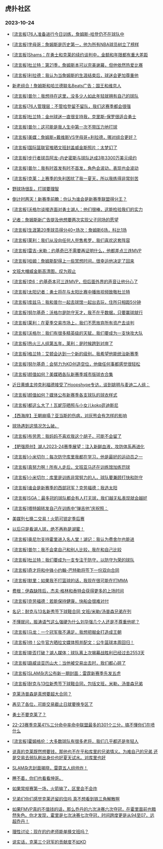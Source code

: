 ## 虎扑社区 
### 2023-10-24

+ [[流言板]76人准备进行今日训练，詹姆斯-哈登仍不在球队中](https://bbs.hupu.com/622597496.html)

+ [[流言板]字母哥：詹姆斯是历史第一，他为所有NBA球员树立了榜样](https://bbs.hupu.com/622596968.html)

+ [[流言板]Shams：在勇士和克莱的续约谈判中，金额和年限都有重大差距](https://bbs.hupu.com/622599031.html)

+ [[流言板]杜兰特：第21季，詹姆斯本可以完美谢幕，但他依然热爱比赛](https://bbs.hupu.com/622598321.html)

+ [[流言板]利拉德：我认为当詹姆斯的生涯结束后，球迷会更加尊重他](https://bbs.hupu.com/622597069.html)

+ [新老组合！詹姆斯和哈兰德联名Beats广告：国王和维京人](https://bbs.hupu.com/622598593.html)

+ [[流言板]普尔：我想待在这里，没多少人如此年轻就拥有自己的球队](https://bbs.hupu.com/622598090.html)

+ [[流言板]76人管理层：不管哈登留不留队，我们这赛季都会很强](https://bbs.hupu.com/622594549.html)

+ [[流言板]杜兰特：金州球迷一直很支持我，克里斯-保罗很适合勇士](https://bbs.hupu.com/622596220.html)

+ [[流言板]普尔：这可能是我人生中第一次不带压力地打球](https://bbs.hupu.com/622598279.html)

+ [[流言板]美媒：詹姆斯+戴维斯VS字母哥+利拉德，哪对组合更好？](https://bbs.hupu.com/622597870.html)

+ [[流言板]国际篮联官推晒文班封盖威金斯照片：太梦幻了](https://bbs.hupu.com/622594096.html)

+ [[流言板]步行者球员阿龙-内史密斯与球队达成3年3300万美元续约](https://bbs.hupu.com/622598335.html)

+ [[流言板]普尔：我有时首发有时不首发，角色会波动，表现也会波动](https://bbs.hupu.com/622597974.html)

+ [[流言板]克莱：上赛季的失利困扰了我一夏天，所以我练得非常刻苦](https://bbs.hupu.com/622596945.html)

+ [野球场很乱，打球要理智](https://bbs.hupu.com/622591951.html)

+ [倒计时两天！新赛季前瞻：你认为谁会是新赛季联盟得分王？](https://bbs.hupu.com/622592347.html)

+ [[流言板]沃格尔谈接连面对勇士湖人：他们很棒，这能检验我们的实力](https://bbs.hupu.com/622595642.html)

+ [记者：詹姆斯新广告提及他想要两次实现父子同场的愿望](https://bbs.hupu.com/622598814.html)

+ [[流言板]生涯第20季球员得分40+场次：詹姆斯6场，科比1场](https://bbs.hupu.com/622590513.html)

+ [[流言板]莱利：我们从没向任何人兜售希罗，我们喜欢这套阵容](https://bbs.hupu.com/622597234.html)

+ [[流言板]雷吉-米勒：约基奇已不需要再证明什么，他都差点三连MVP](https://bbs.hupu.com/622597515.html)

+ [[流言板]哈姆：詹姆斯配得上一些冥想时间，很幸运他决定了回来](https://bbs.hupu.com/622597309.html)

+ [文班大帽威金斯高清图，叹为观止](https://bbs.hupu.com/622589602.html)

+ [[流言板]克6：约基奇本可三连MVP，但后面外界的声音让他分心了](https://bbs.hupu.com/622597224.html)

+ [[流言板]太阳记者：勇士将在与太阳比赛中播放视频致敬杜兰特](https://bbs.hupu.com/622589022.html)

+ [[流言板]库兹马：我和普尔一起去球馆一起出去玩，住所只相距5分钟](https://bbs.hupu.com/622598359.html)

+ [[流言板]努尔基奇：沃格尔是防守天才，我不在乎数据，只要赢球就行](https://bbs.hupu.com/622596702.html)

+ [[流言板]莱利：在夏季交易市场上，我们不愿放弃所有资产去谈判](https://bbs.hupu.com/622597448.html)

+ [[流言板]沃格尔：我们有很多精英级的天赋，我们要成为一支快攻大队](https://bbs.hupu.com/622598150.html)

+ [[流言板]热火三人组第五年，莱利：是时候跨到对岸了](https://bbs.hupu.com/622597337.html)

+ [[流言板]格兰特：艾顿会达到一个新的级别，我希望他能统治新赛季](https://bbs.hupu.com/622589360.html)

+ [[流言板]努尔基奇：会努力为KD创造空位，他做任何事都感觉很轻松](https://bbs.hupu.com/622593023.html)

+ [[流言板]颜值如何？美媒晒各队新赛季城市版球衣合集](https://bbs.hupu.com/622598997.html)

+ [近日黄蜂主帅克利福德接受了Hoopshype专访，谈到姚明与麦迪二人组：](https://bbs.hupu.com/622594044.html)

+ [[流言板]颜值如何？媒体公布新赛季各支球队的球衣样式](https://bbs.hupu.com/622594748.html)

+ [[流言板]都这么大了！瓦妮莎晒照与小女儿koko逛迪斯尼](https://bbs.hupu.com/622588876.html)

+ [【西海岸】王朝崩塌？亚当斯的伤病，对灰熊会有怎样的影响](https://bbs.hupu.com/622592193.html)

+ [球场遇到这情况怎么破。](https://bbs.hupu.com/622594150.html)

+ [[流言板]布劳恩：我妈妈不喜欢我这个胡子，可能不会留了](https://bbs.hupu.com/622596606.html)

+ [【肥强原创】湖人2023-24赛季展望：注入新鲜血液，攻防体系再进化](https://bbs.hupu.com/622593444.html)

+ [[流言板]小米切尔：每次防守库里我都在学习，他是最好的运动员之一](https://bbs.hupu.com/622591255.html)

+ [[流言板]真努力啊！所有人走后，文班亚马还在训练馆加练罚球](https://bbs.hupu.com/622588435.html)

+ [[流言板]小米切尔：库里是训练非常努力的人，球队要兼顾打快和防守](https://bbs.hupu.com/622596872.html)

+ [[流言板]谁会是新赛季的西部冠军？克劳福德：我选太阳](https://bbs.hupu.com/622595692.html)

+ [[流言板]SGA：最多冠的球队都会有人打无球，我们越无私表现就会越好](https://bbs.hupu.com/622589744.html)

+ [[流言板]塔特姆转发自己在训练中“弹吉他”庆祝照：](https://bbs.hupu.com/622598220.html)

+ [美媒列七换二交易！火箭可锁定季后赛](https://bbs.hupu.com/622597857.html)

+ [以后只是看湖人球，绝不再称是湖蜜！](https://bbs.hupu.com/622596970.html)

+ [[流言板]奥尼尔支持霍里进入名人堂！湖记：我认为费舍尔也能进](https://bbs.hupu.com/622588374.html)

+ [[流言板]普尔：我不会拿自己和别人比较，我在和自己比较](https://bbs.hupu.com/622598202.html)

+ [[流言板]杜兰特：我们要成为一支专注于防守，以防守为荣的球队](https://bbs.hupu.com/622594677.html)

+ [[流言板]奇才将和中锋小约翰-巴特勒将签下一份双向合同](https://bbs.hupu.com/622597563.html)

+ [[流言板]默里：如果我不打篮球的话，我现在很可能在打MMA](https://bbs.hupu.com/622595883.html)

+ [费根：伊森缺阵后，杰夫·格林和泰特会获得更多的上场时间](https://bbs.hupu.com/622597794.html)

+ [[流言板]克劳福德：若能保持健康，快船会很难对付](https://bbs.hupu.com/622596508.html)

+ [名记：耐克与13名新秀签下球鞋合同 文班/米勒/汤普森兄弟在列](https://bbs.hupu.com/622598645.html)

+ [不懂就问，振涛语气这么强硬为什么刘华强几个人还是不尊重他呢？](https://bbs.hupu.com/622597775.html)

+ [[流言板]马龙：一个冠军我不满足，我想把掘金打造成王朝](https://bbs.hupu.com/622587825.html)

+ [[流言板]帅！公牛官方晒拉文媒体照并配文：公牛篮球本周回归！](https://bbs.hupu.com/622598938.html)

+ [[流言板]能否打破？湖人媒体：球队离上次揭幕战胜利已经过去2553天](https://bbs.hupu.com/622599108.html)

+ [[流言板]路威谈亚历山大：当他被交易出去时，我们都心碎了](https://bbs.hupu.com/622599139.html)

+ [[流言板]SLAM杂志公布新一期封面：雷霆新赛季先发五虎](https://bbs.hupu.com/622599223.html)

+ [[流言板]耐克与13位新秀签下球鞋合同，包括文班，米勒，汤普森兄弟](https://bbs.hupu.com/622599367.html)

+ [克莱汤普森是真想要超大合同？](https://bbs.hupu.com/622599057.html)

+ [再见了各位，可能交易截止日就要换专区了](https://bbs.hupu.com/622599061.html)

+ [勇士不要克莱了？](https://bbs.hupu.com/622599122.html)

+ [22-23赛季克莱41%三分命中率命中联盟最多的301个三分，搞不懂你们在喷什么](https://bbs.hupu.com/622599153.html)

+ [[流言板]霍姆格伦：大多数球队有很多老将，我们几乎都还是年轻人](https://bbs.hupu.com/622599294.html)

+ [说真的克莱既然想要钱，那他也不在乎和库里的兄弟情义。为难自己的兄弟 还是交易去弱队刷出身价也好夏天试水。对库里也好](https://bbs.hupu.com/622599140.html)

+ [SLAM杂志封面揭晓，雷霆五人组帅炸！](https://bbs.hupu.com/622598936.html)

+ [睡不着，你们也看看坤哥。](https://bbs.hupu.com/622599300.html)

+ [如果常规赛第一场，火箭输了，区里会不会炸](https://bbs.hupu.com/622599354.html)

+ [兄弟们你们感觉克莱还留的住吗 真不想看到铁三角解散啊](https://bbs.hupu.com/622599063.html)

+ [如果FMVP真的不值钱的话，那么乔丹的六次决赛六次夺冠，在霍里面前也黯然失色。你才发现，霍里是七次决赛七次夺冠，时间跨度更是从94至07，远超乔丹！](https://bbs.hupu.com/622597730.html)

+ [理性讨论：现在的约老师能单换文班吗？](https://bbs.hupu.com/622598894.html)

+ [说实话，克莱三个冠军的贡献度不如KD](https://bbs.hupu.com/622599400.html)

